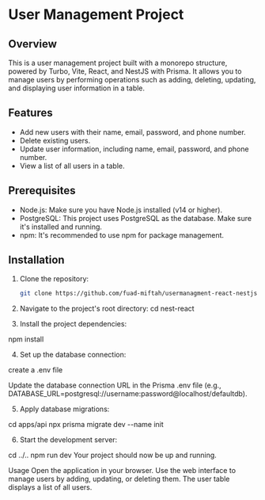 # User Management Project

## Overview

This is a user management project built with a monorepo structure, powered by Turbo, Vite, React, and NestJS with Prisma. It allows you to manage users by performing operations such as adding, deleting, updating, and displaying user information in a table.

## Features

- Add new users with their name, email, password, and phone number.
- Delete existing users.
- Update user information, including name, email, password, and phone number.
- View a list of all users in a table.

## Prerequisites

- Node.js: Make sure you have Node.js installed (v14 or higher).
- PostgreSQL: This project uses PostgreSQL as the database. Make sure it's installed and running.
- npm: It's recommended to use npm for package management.

## Installation

1. Clone the repository:

   ```bash
   git clone https://github.com/fuad-miftah/usermanagment-react-nestjs.git

2. Navigate to the project's root directory:
  cd nest-react

3. Install the project dependencies:

npm install

4. Set up the database connection:

create a .env file

Update the database connection URL in the Prisma .env file (e.g., DATABASE_URL=postgresql://username:password@localhost/defaultdb).

5. Apply database migrations:

cd apps/api 
npx prisma migrate dev --name init

6. Start the development server:

cd ../..
npm run dev
Your project should now be up and running.

Usage
Open the application in your browser.
Use the web interface to manage users by adding, updating, or deleting them.
The user table displays a list of all users.
